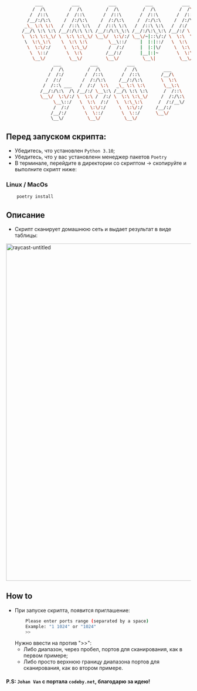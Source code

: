 ```bash
           ___           ___           ___           ___           ___
          /  /\         /  /\         /  /\         /  /\         /  /\
         /  /::\       /  /::\       /  /::\       /  /::\       /  /::\
        /__/:/\:\     /  /:/\:\     /  /:/\:\     /  /:/\:\     /  /:/\:\
       _\_ \:\ \:\   /  /::\ \:\   /  /::\ \:\   /  /::\ \:\   /  /:/  \:\
      /__/\ \:\ \:\ /__/:/\:\ \:\ /__/:/\:\_\:\ /__/:/\:\_\:\ /__/:/ \  \:\
      \  \:\ \:\_\/ \  \:\ \:\_\/ \__\/  \:\/:/ \__\/~|::\/:/ \  \:\  \__\/
       \  \:\_\:\    \  \:\ \:\        \__\::/     |  |:|::/   \  \:\
        \  \:\/:/     \  \:\_\/        /  /:/      |  |:|\/     \  \:\
         \  \::/       \  \:\         /__/:/       |__|:|~       \  \:\
          \__\/         \__\/         \__\/         \__\|         \__\/
                  ___           ___           ___
                 /  /\         /  /\         /  /\          ___
                /  /:/        /  /::\       /  /::\        /__/\
               /  /:/        /  /:/\:\     /__/:/\:\       \  \:\
              /  /::\ ___   /  /:/  \:\   _\_ \:\ \:\       \__\:\
             /__/:/\:\  /\ /__/:/ \__\:\ /__/\ \:\ \:\      /  /::\
             \__\/  \:\/:/ \  \:\ /  /:/ \  \:\ \:\_\/     /  /:/\:\
                  \__\::/   \  \:\  /:/   \  \:\_\:\      /  /:/__\/
                  /  /:/     \  \:\/:/     \  \:\/:/     /__/:/
                 /__/:/       \  \::/       \  \::/      \__\/
                 \__\/         \__\/         \__\/

```

## Перед запуском скрипта:
- Убедитесь, что установлен `Python 3.10`;
- Убедитесь, что у вас установленн менеджер пакетов `Poetry`
- В терминале, перейдите в директории со скриптом -> скопируйте и выполните скрипт ниже:

### Linux / MacOs
```bash
    poetry install
```
## Описание
- Скрипт сканирует домашнюю сеть и выдает результат в виде таблицы:
<img width="920" alt="raycast-untitled" src="https://user-images.githubusercontent.com/89384156/185763573-7affafae-476d-4b24-bbbc-1c77f570b3e5.png">



## How to
- При запуске скрипта, появится приглашение:
  ```bash
      Please enter ports range (separated by a space)
      Example: "1 1024" or "1024"
      >>
  ```
  Нужно ввести на против ">>":
  - Либо диапазон, через пробел, портов для сканирования, как в первом примере;
  - Либо просто верхнюю границу диапазона портов для сканирования, как во втором примере.
  
  
#### P.S: `Johan Van` с портала `codeby.net`, благодарю за идею!
